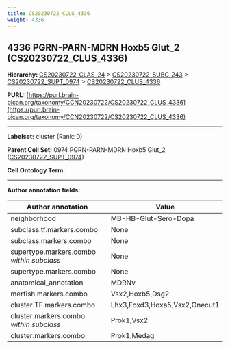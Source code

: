 ```yaml
---
title: CS20230722_CLUS_4336
weight: 4336
---
```

## 4336 PGRN-PARN-MDRN Hoxb5 Glut_2 (CS20230722_CLUS_4336)
<b>Hierarchy: </b>
[CS20230722_CLAS_24](../CS20230722_CLAS_24) >
[CS20230722_SUBC_243](../CS20230722_SUBC_243) >
[CS20230722_SUPT_0974](../CS20230722_SUPT_0974) >
[CS20230722_CLUS_4336](../CS20230722_CLUS_4336)

**PURL:** [https://purl.brain-bican.org/taxonomy/CCN20230722/CS20230722_CLUS_4336](https://purl.brain-bican.org/taxonomy/CCN20230722/CS20230722_CLUS_4336)

---


**Labelset:** cluster (Rank: 0)

**Parent Cell Set:** 0974 PGRN-PARN-MDRN Hoxb5 Glut_2 ([CS20230722_SUPT_0974](../CS20230722_SUPT_0974))



**Cell Ontology Term:** 

[MARKER GENES.]: #


---

[TRANSFERRED ANNOTATIONS.]: #


[AUTHOR ANNOTATION FIELDS.]: #


**Author annotation fields:**

| Author annotation | Value |
|-------------------|-------|
|neighborhood|MB-HB-Glut-Sero-Dopa|
|subclass.tf.markers.combo|None|
|subclass.markers.combo|None|
|supertype.markers.combo _within subclass_|None|
|supertype.markers.combo|None|
|anatomical_annotation|MDRNv|
|merfish.markers.combo|Vsx2,Hoxb5,Dsg2|
|cluster.TF.markers.combo|Lhx3,Foxd3,Hoxa5,Vsx2,Onecut1|
|cluster.markers.combo _within subclass_|Prok1,Vsx2|
|cluster.markers.combo|Prok1,Medag|
